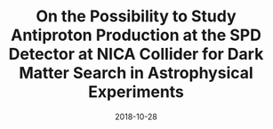 ---
title: "On the Possibility to Study Antiproton Production at the SPD Detector at NICA Collider for Dark Matter Search in Astrophysical Experiments"
collection: talks
type: "Presentation"
permalink: /talks/2018-10-28-presentation-2
venue: "Dzhelepov Lab. of Nuclear Problems (DLNP), Joint Institute for Nuclear Research (JINR)"
date: 2018-10-28
location: "Dubna, Russia"
---